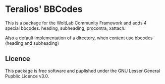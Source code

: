 Teralios' BBCodes
=======================
This is a package for the WoltLab Community Framework and adds 4 special bbcodes.
heading, subheading, procontra, xattach.

Also a default implementation of a directory, when content use bbcodes (heading and subheading)

Licence
-------
This package is free software and puplished under the GNU Lesser General Pupblic Licence v3.0.
